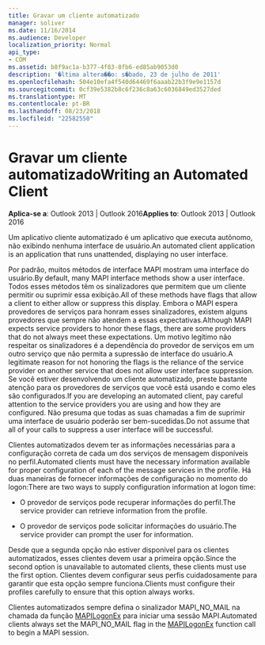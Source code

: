 ```yaml
---
title: Gravar um cliente automatizado
manager: soliver
ms.date: 11/16/2014
ms.audience: Developer
localization_priority: Normal
api_type:
- COM
ms.assetid: b8f9ac1a-b377-4f83-8fb6-ed85ab9053d0
description: '�ltima altera��o: s�bado, 23 de julho de 2011'
ms.openlocfilehash: 504e10efa4f540d64469f6aaab22b3f9e9e1157d
ms.sourcegitcommit: 0cf39e5382b8c6f236c8a63c6036849ed3527ded
ms.translationtype: MT
ms.contentlocale: pt-BR
ms.lasthandoff: 08/23/2018
ms.locfileid: "22582550"
---
```

# <a name="writing-an-automated-client"></a><span data-ttu-id="768d9-103">Gravar um cliente automatizado</span><span class="sxs-lookup"><span data-stu-id="768d9-103">Writing an Automated Client</span></span>

  
  
<span data-ttu-id="768d9-104">**Aplica-se a**: Outlook 2013 | Outlook 2016</span><span class="sxs-lookup"><span data-stu-id="768d9-104">**Applies to**: Outlook 2013 | Outlook 2016</span></span> 
  
<span data-ttu-id="768d9-105">Um aplicativo cliente automatizado é um aplicativo que executa autônomo, não exibindo nenhuma interface de usuário.</span><span class="sxs-lookup"><span data-stu-id="768d9-105">An automated client application is an application that runs unattended, displaying no user interface.</span></span>
  
 <span data-ttu-id="768d9-106">Por padrão, muitos métodos de interface MAPI mostram uma interface do usuário.</span><span class="sxs-lookup"><span data-stu-id="768d9-106">By default, many MAPI interface methods show a user interface.</span></span> <span data-ttu-id="768d9-107">Todos esses métodos têm os sinalizadores que permitem que um cliente permitir ou suprimir essa exibição.</span><span class="sxs-lookup"><span data-stu-id="768d9-107">All of these methods have flags that allow a client to either allow or suppress this display.</span></span> <span data-ttu-id="768d9-108">Embora o MAPI espera provedores de serviços para honram esses sinalizadores, existem alguns provedores que sempre não atendem a essas expectativas.</span><span class="sxs-lookup"><span data-stu-id="768d9-108">Although MAPI expects service providers to honor these flags, there are some providers that do not always meet these expectations.</span></span> <span data-ttu-id="768d9-109">Um motivo legítimo não respeitar os sinalizadores é a dependência do provedor de serviços em um outro serviço que não permita a supressão de interface do usuário.</span><span class="sxs-lookup"><span data-stu-id="768d9-109">A legitimate reason for not honoring the flags is the reliance of the service provider on another service that does not allow user interface suppression.</span></span> <span data-ttu-id="768d9-110">Se você estiver desenvolvendo um cliente automatizado, preste bastante atenção para os provedores de serviços que você está usando e como eles são configurados.</span><span class="sxs-lookup"><span data-stu-id="768d9-110">If you are developing an automated client, pay careful attention to the service providers you are using and how they are configured.</span></span> <span data-ttu-id="768d9-111">Não presuma que todas as suas chamadas a fim de suprimir uma interface de usuário poderão ser bem-sucedidas.</span><span class="sxs-lookup"><span data-stu-id="768d9-111">Do not assume that all of your calls to suppress a user interface will be successful.</span></span> 
  
<span data-ttu-id="768d9-112">Clientes automatizados devem ter as informações necessárias para a configuração correta de cada um dos serviços de mensagem disponíveis no perfil.</span><span class="sxs-lookup"><span data-stu-id="768d9-112">Automated clients must have the necessary information available for proper configuration of each of the message services in the profile.</span></span> <span data-ttu-id="768d9-113">Há duas maneiras de fornecer informações de configuração no momento do logon:</span><span class="sxs-lookup"><span data-stu-id="768d9-113">There are two ways to supply configuration information at logon time:</span></span>
  
- <span data-ttu-id="768d9-114">O provedor de serviços pode recuperar informações do perfil.</span><span class="sxs-lookup"><span data-stu-id="768d9-114">The service provider can retrieve information from the profile.</span></span>
    
- <span data-ttu-id="768d9-115">O provedor de serviços pode solicitar informações do usuário.</span><span class="sxs-lookup"><span data-stu-id="768d9-115">The service provider can prompt the user for information.</span></span> 
    
<span data-ttu-id="768d9-116">Desde que a segunda opção não estiver disponível para os clientes automatizados, esses clientes devem usar a primeira opção.</span><span class="sxs-lookup"><span data-stu-id="768d9-116">Since the second option is unavailable to automated clients, these clients must use the first option.</span></span> <span data-ttu-id="768d9-117">Clientes devem configurar seus perfis cuidadosamente para garantir que esta opção sempre funciona.</span><span class="sxs-lookup"><span data-stu-id="768d9-117">Clients must configure their profiles carefully to ensure that this option always works.</span></span>
  
<span data-ttu-id="768d9-118">Clientes automatizados sempre defina o sinalizador MAPI_NO_MAIL na chamada da função [MAPILogonEx](mapilogonex.md) para iniciar uma sessão MAPI.</span><span class="sxs-lookup"><span data-stu-id="768d9-118">Automated clients always set the MAPI_NO_MAIL flag in the [MAPILogonEx](mapilogonex.md) function call to begin a MAPI session.</span></span> 
  

